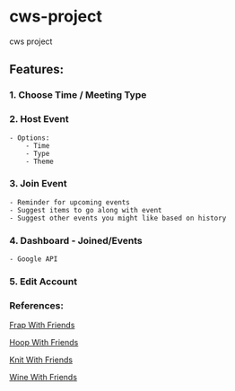 # cws-project

cws project

## Features:

### 1\. Choose Time / Meeting Type

### 2\. Host Event

```
- Options:
    - Time
    - Type
    - Theme
```

### 3\. Join Event

```
- Reminder for upcoming events
- Suggest items to go along with event
- Suggest other events you might like based on history
```

### 4\. Dashboard - Joined/Events

```
- Google API
```

### 5\. Edit Account

### References:

[Frap With Friends](https://frapwithfriends.herokuapp.com/#/)

[Hoop With Friends](https://hoop-with-strangers.herokuapp.com/#/)

[Knit With Friends](https://knittingwithstrangers.herokuapp.com/#/)

[Wine With Friends](https://wine-with-strangers.herokuapp.com/#/)
